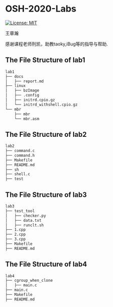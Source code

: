# OSH-2020-Labs

[![License: MIT](https://img.shields.io/badge/License-MIT-blue.svg)](https://github.com/USTC-CS-Course-Resource/USTC-OSH-2020-Labs/blob/master/LICENSE)

王章瀚

感谢课程老师刑凯，助教taoky,iBug等的指导与帮助.

## The File Structure of lab1

```bash
lab1  
├── docs  
│   ├── report.md  
├── linux  
│   ├── bzImage  
│   ├── .config  
│   ├── initrd.cpio.gz  
│   └── initrd_withshell.cpio.gz  
└── mbr  
    ├── mbr  
    └── mbr.asm
```

## The File Structure of lab2

```bash
lab2
├── command.c
├── command.h
├── Makefile
├── README.md
├── sh
├── shell.c
├── test
```

## The File Structure of lab3

```bash
lab3
├── test_tool
│   ├── checker.py  
│   ├── data.txt  
│   ├── runclt.sh
├── 1.cpp
├── 2.cpp
├── 3.cpp
├── Makefile
├── README.md
```

## The File Structure of lab4

```bash
lab4
├── cgroup_when_clone
│   ├── main.c
├── main.c
├── Makefile
├── README.md
```

